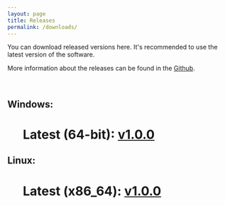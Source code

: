 ```yaml
---
layout: page
title: Releases
permalink: /downloads/
---
```


You can download released versions here. It's recommended to use the latest version of the software.

More information about the releases can be found in the [Github](https://github.com/TheAspen/Dice_Roller_2000/releases).

&nbsp;

## Windows:

# &emsp; Latest (64-bit): [v1.0.0](https://github.com/TheAspen/Dice_Roller_2000/releases/download/v1.0.0/DiceRoller2000.exe)

## Linux:

# &emsp; Latest (x86_64): [v1.0.0](https://github.com/TheAspen/Dice_Roller_2000/releases/download/v1.0.0/DiceRoller2000.x86_64)

